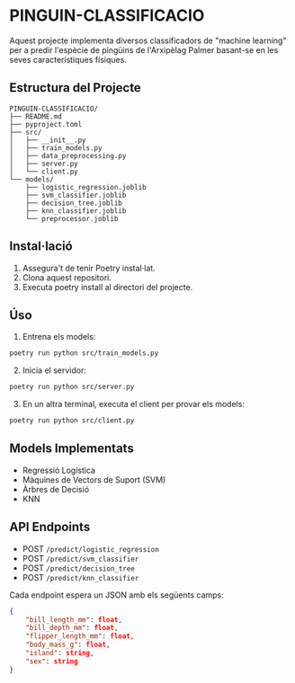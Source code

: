 # PINGUIN-CLASSIFICACIO

Aquest projecte implementa diversos classificadors de "machine learning" per a predir l'espècie de pingüins de l'Arxipèlag Palmer basant-se en les seves característiques físiques.

## Estructura del Projecte

```
PINGUIN-CLASSIFICACIO/
├── README.md
├── pyproject.toml
├── src/
│   ├── __init__.py
│   ├── train_models.py
│   ├── data_preprocessing.py
│   ├── server.py
│   └── client.py
└── models/
    ├── logistic_regression.joblib
    ├── svm_classifier.joblib
    ├── decision_tree.joblib
    ├── knn_classifier.joblib
    └── preprocessor.joblib
```

## Instal·lació

1. Assegura't de tenir Poetry instal·lat.
2. Clona aquest repositori.
3. Executa poetry install al directori del projecte.

## Úso

1. Entrena els models:
```bash
poetry run python src/train_models.py
```

2. Inicia el servidor:
```bash
poetry run python src/server.py
```

3. En un altra terminal, executa el client per provar els models:
```bash
poetry run python src/client.py
```

## Models Implementats

- Regressió Logística
- Màquines de Vectors de Suport (SVM)
- Àrbres de Decisió
- KNN

## API Endpoints

- POST `/predict/logistic_regression`
- POST `/predict/svm_classifier`
- POST `/predict/decision_tree`
- POST `/predict/knn_classifier`

Cada endpoint espera un JSON amb els següents camps:
```json
{
    "bill_length_mm": float,
    "bill_depth_mm": float,
    "flipper_length_mm": float,
    "body_mass_g": float,
    "island": string,
    "sex": string
}
```